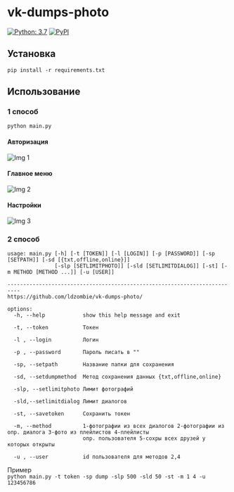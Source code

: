 # vk-dumps-photo

[![Python: 3.7](https://img.shields.io/badge/python-3.7-green "python 3.7")](https://www.python.org/)
[![PyPI](https://img.shields.io/pypi/v/vk_api.svg "Vk_api")]([https://www.python.org/](https://pypi.org/project/vk-api/))

## Установка

```pip install -r requirements.txt  ```

## Использование

### 1 способ

```python main.py```   

#### Авторизация
![Img 1](https://github.com/ldzombie/vk-dumps-photo/blob/main/img/img_1.jpg?raw=true)

#### Главное меню
![Img 2](https://github.com/ldzombie/vk-dumps-photo/blob/main/img/img_2.jpg?raw=true)

#### Настройки
![Img 3](https://github.com/ldzombie/vk-dumps-photo/blob/main/img/img_3.jpg?raw=true)

### 2 способ
```$ main.py -h
usage: main.py [-h] [-t [TOKEN]] [-l [LOGIN]] [-p [PASSWORD]] [-sp [SETPATH]] [-sd [{txt,offline,online}]]
               [-slp [SETLIMITPHOTO]] [-sld [SETLIMITDIALOG]] [-st] [-m METHOD [METHOD ...]] [-u [USER]]

--------------------------------------------------------------------------
https://github.com/ldzombie/vk-dumps-photo/

options:
  -h, --help            show this help message and exit
  
  -t, --token           Токен
  
  -l , --login          Логин 
  
  -p , --password       Пароль писать в ""
  
  -sp, --setpath        Название папки для сохранения
  
  -sd, --setdumpmethod  Метод сохранения данных {txt,offline,online}
  
  -slp, --setlimitphoto Лимит фотографий
  
  -sld,--setlimitdialog Лимит диалогов
  
  -st, --savetoken      Сохранить токен  
  
  -m, --method          1-фотографии из всех диалогов 2-фотографии из опр. диалога 3-фото из плейлистов 4-плейлисты
                        опр. пользователя 5-сохры всех друзей у которых открыты  
                        
  -u , --user           id пользователя для методов 2,4
  ```
Пример   
```python main.py -t token -sp dump -slp 500 -sld 50 -st -m 1 4 -u 123456786 ```
